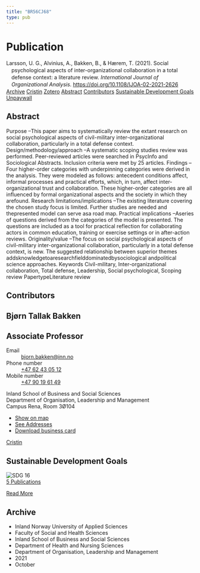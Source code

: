 ```yaml
---
title: "BR56CJ68"
type: pub
---
```

<h1>Publication</h1>
<article id="csl-bib-container-BR56CJ68" class="csl-bib-container">
  <div class="csl-bib-body" style="line-height: 1.35; padding-left: 1em; text-indent:-1em;">
  <div class="csl-entry">Larsson, U. G., Alvinius, A., Bakken, B., &amp; H&#xE6;rem, T. (2021). Social psychological aspects of inter-organizational collaboration in a total defense context: a literature review. <i>International Journal of Organizational Analysis</i>. <a href="https://doi.org/10.1108/IJOA-02-2021-2626">https://doi.org/10.1108/IJOA-02-2021-2626</a></div>
</div>
  <div class="csl-bib-buttons">
    <a href="#taxonomy-article-BR56CJ68" class="csl-bib-button">Archive</a>
    <a href="https://app.cristin.no/results/show.jsf?id=1943638" alt="Cristin URL" class="csl-bib-button">Cristin</a>
    <a href="http://zotero.org/groups/5402882/items/BR56CJ68" alt="Zotero URL" class="csl-bib-button">Zotero</a>
    <a href="#abstract-article-BR56CJ68" class="csl-bib-button">Abstract</a>
    <a href="#contributors-article-BR56CJ68" class="csl-bib-button">Contributors</a>
    <a href="#sdg-article-BR56CJ68" class="csl-bib-button">Sustainable Development Goals</a>
    <a href="https://doi.org/10.1108/ijoa-02-2021-2626" class="csl-bib-button">Unpaywall</a>
  </div>
  <div id="csl-bib-meta-container-BR56CJ68"></div>
</article>
<div id="csl-bib-meta-BR56CJ68" class="csl-bib-meta">
  <article id="abstract-article-BR56CJ68" class="abstract-article">
    <h1>Abstract</h1>
    Purpose –This paper aims to systematically review the extant research on social psychological aspects of civil-military inter-organizational collaboration, particularly in a total defense context. Design/methodology/approach –A systematic scoping studies review was performed. Peer-reviewed articles were searched in PsycInfo and Sociological Abstracts. Inclusion criteria were met by 25 articles. Findings –Four higher-order categories with underpinning categories were derived in the analysis. They were modeled as follows: antecedent conditions affect, informal processes and practical efforts, which, in turn, affect inter-organizational trust and collaboration. These higher-order categories are all influenced by formal organizational aspects and the society in which they arefound. Research limitations/implications –The existing literature covering the chosen study focus is limited. Further studies are needed and thepresented model can serve asa road map. Practical implications –Aseries of questions derived from the categories of the model is presented. The questions are included as a tool for practical reflection for collaborating actors in common education, training or exercise settings or in after-action reviews. Originality/value –The focus on social psychological aspects of civil-military inter-organizational collaboration, particularly in a total defense context, is new. The suggested relationship between superior themes addsknowledgetoaresearchfielddominatedbysociological andpolitical science approaches. Keywords Civil-military, Inter-organizational collaboration, Total defense, Leadership, Social psychological, Scoping review PapertypeLiterature review
  </article>
  <article id="contributors-article-BR56CJ68" class="contributors-article">
    <h1>Contributors</h1>
    <div class="personas"> <div class="vrtx-hinn-person-card"> <div class="photo"> <i class="lar la-user-circle missing-person"></i> </div> <div class="info"> <hgroup><h1>Bjørn Tallak Bakken</h1> <h2>Associate Professor</h2> </hgroup><dl> <dt>Email</dt> <dd> <a href="mailto:bjorn.bakken@inn.no">bjorn.bakken@inn.no</a> </dd> <dt>Phone number</dt> <dd><a href="tel:+4762430512"> +47 62 43 05 12 </a></dd> <dt>Mobile number</dt> <dd><a href="tel:+4790196149"> +47 90 19 61 49 </a></dd> </dl> <p> Inland School of Business and Social Sciences<br> Department of Organisation, Leadership and Management<br> Campus Rena, Room 3Ø104 </p> <ul class="vrtx-hinn-links"> <li><a href="https://www.google.com/maps?q=61.13620,11.37454">Show on map</a></li> <li><a href="https://www.inn.no/english/find-an-employee/bjorn-bakken.html#vrtx-hinn-addresses">See Addresses</a></li> <li><a href="https://www.inn.no/english/find-an-employee/bjorn-bakken.html?vrtx=vcf">Download business card</a></li> </ul> </div> </div> <a href="https://app.cristin.no/persons/show.jsf?id=449169" alt="Cristin URL" class="personas-cristin">Cristin</a> </div>
  </article>
  <article id="sdg-article-BR56CJ68" class="sdg-article">
    <h1>Sustainable Development Goals</h1>
    <div class="sdg-container"><div id="sdg16" class="sdg"> <img src="{{< params subfolder >}}images/sdg/sdg16_en.png" class="image" alt="SDG 16"> <div class="sdg-overlay"> <a href="{{< params subfolder >}}en/archive/?sdg=16#archive" class="sdg-publication-count"><span>5</span> Publications</a> <p><a href="https://sdgs.un.org/goals/goal16" class="sdg-read-more">Read More</a></p> </div> </div></div>
  </article>
  <article id="taxonomy-article-BR56CJ68" class="taxonomy-article">
    <h1>Archive</h1>
    <ul>
      <li>Inland Norway University of Applied Sciences</li>
      <li>Faculty of Social and Health Sciences</li>
      <li>Inland School of Business and Social Sciences</li>
      <li>Department of Health and Nursing Sciences</li>
      <li>Department of Organisation, Leadership and Management</li>
      <li>2021</li>
      <li>October</li>
    </ul>
  </article>
</div>
